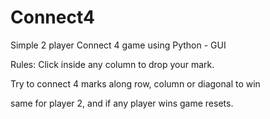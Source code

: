 # Connect4
Simple 2 player Connect 4 game using Python - GUI

Rules:
Click inside any column to drop your mark.

Try to connect 4 marks along row, column or diagonal to win

same for player 2, and if any player wins game resets.
